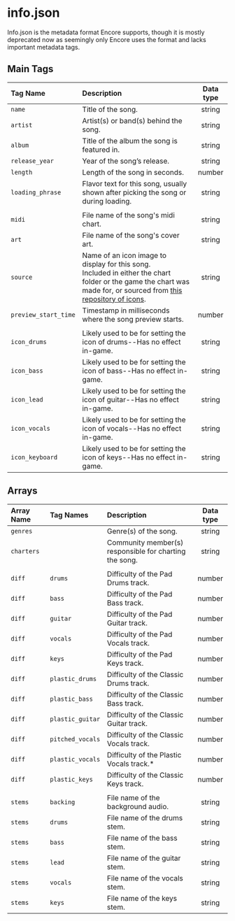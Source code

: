 # info.json

Info.json is the metadata format Encore supports, though it is mostly deprecated now as seemingly only Encore uses the format and lacks important metadata tags.

## Main Tags

| Tag Name             | Description                                                                        | Data type |
| :-------             | :----------                                                                        | :-------: |
| `name`               | Title of the song.                                                                 | string    |
| `artist`             | Artist(s) or band(s) behind the song.                                              | string    |
| `album`              | Title of the album the song is featured in.                                        | string    |
| `release_year`       | Year of the song’s release.                                                        | string    |
| `length`             | Length of the song in seconds.                                                     | number    |
| `loading_phrase`     | Flavor text for this song, usually shown after picking the song or during loading. | string    |
|                      |                                                                                    |           |
| `midi`               | File name of the song's midi chart.                                                | string    |
| `art`                | File name of the song's cover art.                                                 | string    |
| `source`             | Name of an icon image to display for this song.<br>Included in either the chart folder or the game the chart was made for, or sourced from [this repository of icons](https://opensource.yarg.in/). | string |
| `preview_start_time` | Timestamp in milliseconds where the song preview starts.                           | number    |
|                      |                                                                                    |           |
| `icon_drums`         | Likely used to be for setting the icon of drums--Has no effect in-game.            | string    |
| `icon_bass`          | Likely used to be for setting the icon of bass--Has no effect in-game.             | string    |
| `icon_lead`          | Likely used to be for setting the icon of guitar--Has no effect in-game.           | string    |
| `icon_vocals`        | Likely used to be for setting the icon of vocals--Has no effect in-game.           | string    |
| `icon_keyboard`      | Likely used to be for setting the icon of keys--Has no effect in-game.             | string    |

## Arrays

| Array Name           | Tag Names             | Description                                                                        | Data type |
| :-------             | :-------              | :----------                                                                        | :-------: |
| `genres`             |                       | Genre(s) of the song.                                                              | string    |
| `charters`           |                       | Community member(s) responsible for charting the song.                             | string    |
|                      |                       |                                                                                    |           |
| `diff`               | `drums`               | Difficulty of the Pad Drums track.                                                 | number    |
| `diff`               | `bass`                | Difficulty of the Pad Bass track.                                                  | number    |
| `diff`               | `guitar`              | Difficulty of the Pad Guitar track.                                                | number    |
| `diff`               | `vocals`              | Difficulty of the Pad Vocals track.                                                | number    |
| `diff`               | `keys`                | Difficulty of the Pad Keys track.                                                  | number    |
| `diff`               | `plastic_drums`       | Difficulty of the Classic Drums track.                                             | number    |
| `diff`               | `plastic_bass`        | Difficulty of the Classic Bass track.                                              | number    |
| `diff`               | `plastic_guitar`      | Difficulty of the Classic Guitar track.                                            | number    |
| `diff`               | `pitched_vocals`      | Difficulty of the Classic Vocals track.                                            | number    |
| `diff`               | `plastic_vocals`      | Difficulty of the Plastic Vocals track.*                                           | number    |
| `diff`               | `plastic_keys`        | Difficulty of the Classic Keys track.                                              | number    |
|                      |                       |                                                                                    |           |
| `stems`              | `backing`             | File name of the background audio.                                                 | string    |
| `stems`              | `drums`               | File name of the drums stem.                                                       | string    |
| `stems`              | `bass`                | File name of the bass stem.                                                        | string    |
| `stems`              | `lead`                | File name of the guitar stem.                                                      | string    |
| `stems`              | `vocals`              | File name of the vocals stem.                                                      | string    |
| `stems`              | `keys`                | File name of the keys stem.                                                        | string    |
